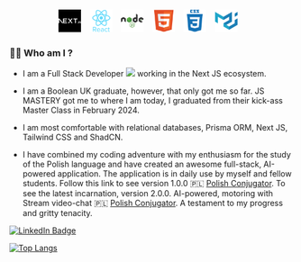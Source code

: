 

 
<div align="center">
  <h3>
    <img src="https://github.com/devicons/devicon/blob/master/icons/nextjs/nextjs-original-wordmark.svg"
         title="NextJS" alt="NextJS" width="40" height="40"
         style="filter: invert(1);"
    />&nbsp;&nbsp;&nbsp;
    <img src="https://github.com/devicons/devicon/blob/master/icons/react/react-original-wordmark.svg"
         title="React" alt="React" width="40" height="40"
    />&nbsp;&nbsp;&nbsp;
    <img src="https://github.com/devicons/devicon/blob/master/icons/nodejs/nodejs-original-wordmark.svg"
         title="NodeJS" alt="NodeJS" width="40" height="40"
    />&nbsp;&nbsp;&nbsp;
    <img src="https://github.com/devicons/devicon/blob/master/icons/html5/html5-original.svg"
         title="HTML5" alt="HTML" width="40" height="40"
    />&nbsp;&nbsp;&nbsp;
    <img src="https://github.com/devicons/devicon/blob/master/icons/css3/css3-plain-wordmark.svg"
         title="CSS3" alt="CSS" width="40" height="40"
    />&nbsp;&nbsp;&nbsp;
    <img src="https://github.com/devicons/devicon/blob/master/icons/materialui/materialui-original.svg"
         title="Material UI" alt="Material UI" width="40" height="40"
    />&nbsp;&nbsp;&nbsp;
  </h3>
</div>


### 🧍‍♂️ Who am I ?
  
 - I am a Full Stack Developer <img src="https://media.giphy.com/media/WUlplcMpOCEmTGBtBW/giphy.gif" width="30"> working in the Next JS ecosystem.

  - I am a Boolean UK graduate, however, that only got me so far. JS MASTERY got me to where I am today, I graduated from their kick-ass Master Class in February 2024.
  
- I am most comfortable with relational databases, Prisma ORM, Next JS, Tailwind CSS and ShadCN.
 
- I have combined my coding adventure with my enthusiasm for the study of the Polish language and have created an awesome full-stack, AI-powered application. The application is in daily use by myself and fellow students. Follow this link to see version 1.0.0 🇵🇱 [Polish Conjugator](https://conjugate-server.vercel.app/). To see the latest incarnation, version 2.0.0. AI-powered, motoring with Stream video-chat 🇵🇱 [Polish Conjugator](https://lexical-live-editor.vercel.app/). A testament to my progress and gritty tenacity.


<!-- <div align="center" style="display: grid; grid-template-columns: repeat(2, 1fr); grid-gap: 85px; justify-content: center;">
  <img src="https://raw.githubusercontent.com/AlexDjangoX/polish-tutor-client/main/public/images/polish-conjugator.png" style="width: 450px; height: 250px;">
  <img src="https://raw.githubusercontent.com/AlexDjangoX/polish-tutor-client/main/public/images/polish-conjugator-verbs.png" style="width: 450px; height: 250px;">
  <img src="https://raw.githubusercontent.com/AlexDjangoX/polish-tutor-client/main/public/images/polish-conjugator-notes.png" style="width: 450px; height: 250px;">
  <img src="https://raw.githubusercontent.com/AlexDjangoX/polish-tutor-client/main/public/images/polish-conjugator-nouns.png" style="width: 450px; height: 250px;">
</div> -->


<div id="badges" align="left" ><a href="https://www.linkedin.com/in/alexander-mclachlan-/" target="_blank"><img src="https://img.shields.io/badge/LinkedIn-blue?style=for-the-badge&logo=linkedin&logoColor=white" alt="LinkedIn Badge" /></div> 

  [![Top Langs](https://github-readme-stats.vercel.app/api/top-langs/?username=AlexDjangoX&layout=compact&theme=vision-friendly-dark)](https://github.com/anuraghazra/github-readme-stats)
 
